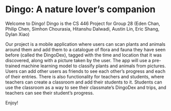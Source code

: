 # Dingo: A nature lover’s companion

Welcome to Dingo! Dingo is the CS 446 Project for Group 28 (Eden Chan, Philip Chen, Simhon Chourasia, Hitanshu Dalwadi, Austin Lin, Eric Shang, Dylan Xiao)

Our project is a mobile application where users can scan plants and animals around them and add them to a catalogue of flora and fauna they 
have seen before (called the DingoDex), tagged with the time and location that it was discovered, along with a picture taken by the user. The
app will use a pre-trained machine learning model to classify plants and animals from pictures. Users can add other users as friends to see
each other’s progress and each of their entries. There is also functionality for teachers and students, where teachers can create a classroom
and add their students to it. Students can use the classroom as a way to see their classmate’s DingoDex and trips, and teachers can see their
student’s progress. 

Enjoy!